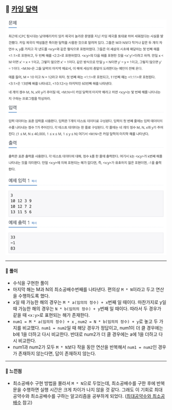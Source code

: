 ## 📖 [카잉 달력](https://www.acmicpc.net/problem/6064)
<img src="./assets/6064_카잉달력.png" width="600px" />

---
#### 📍 풀이
- 수식을 구현한 풀이
- 마지막 해는 M과 N의 최소공배수번째를 나타낸다. 편의상 `M * N`이라고 두고 연산을 수행하도록 했다.
- x일 때 가능한 해의 경우는 `M * a(임의의 정수) + x`번째 일 때이다. 마찬가지로 y일 때 가능한 해의 경우는 `N * b(임의의 정수) + y`번째 일 때이다. 따라서 두 경우가 같을 때 `<x:y>`로 표현되는 해가 존재한다.
- `num1 = M * a(임의의 정수) + x` , `num2 = N * b(임의의 정수) + y`로 놓고 두 가지를 비교했다. `num1 = num2`일 때 해당 경우가 정답이고, num1이 더 클 경우에는 b에 1을 더하고 다시 비교한다. 반대로 num2가 더 클 경우에는 a에 1을 더하고 다시 비교한다.
- num1과 num2가 모두 `M * N`보다 작을 동안 연산을 반복해서 `num1 = num2`인 경우가 존재하지 않는다면, 답이 존재하지 않는다.
---
#### 📍 느낀점
- 최소공배수 구현 방법을 몰라서 `M * N`으로 두었는데, 최소공배수를 구한 후에 반복문을 수행하면 실행 시간은 크게 차이가 나지 않을 것 같다. 그래도 이 기회로 최대공약수와 최소공배수를 구하는 알고리즘을 공부하게 되었다. ([최대공약수와 최소공배수](https://github.com/sehaim/algorithm/tree/master/BOJ_Solution/src/boj_2609_최대공약수와최소공배수) 참고)